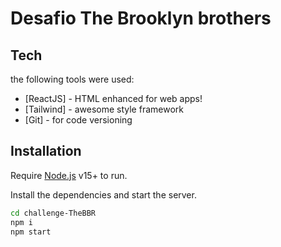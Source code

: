 # Desafio The Brooklyn brothers

## Tech

the following tools were used:

- [ReactJS] - HTML enhanced for web apps!
- [Tailwind] - awesome style framework
- [Git] - for code versioning


## Installation

Require [Node.js](https://nodejs.org/) v15+ to run.

Install the dependencies and start the server.

```sh
cd challenge-TheBBR
npm i
npm start
```
